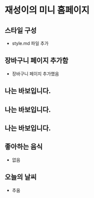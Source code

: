 # 재성이의 미니 홈페이지

## 스타일 구성

- style.md 파일 추가

## 장바구니 페이지 추가함

- 장바구니 페이지 추가했음

## 나는 바보입니다.

## 나는 바보입니다.

## 나는 바보입니다.

## 좋아하는 음식

- 없음

## 오늘의 날씨

- 추움

